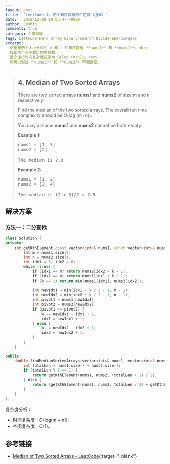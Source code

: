 ```yaml
---
layout: post
title:  "LeetCode 4. 两个有序数组的中位数（困难）"
date:   2019-12-28 10:03:47 +0800
author: Coshin
comments: true
category: 力扣题解
tags: LeetCode Hard Array Binary-Search Divide-and-Conquer
excerpt:
  这里是两个大小分别为 m 和 n 的有序数组 **nums1** 和 **nums2**。<br>
  找出两个有序数组的中位数。
  整个运行时间复杂度应该为 O(log (m+n))。<br>
  你可以假设 **nums1** 和 **nums2** 不都是空。
---
```

> ## 4. Median of Two Sorted Arrays
> 
> There are two sorted arrays **nums1** and **nums2** of size m and n
> respectively.
> 
> Find the median of the two sorted arrays. The overall run time complexity
> should be O(log (m+n)).
> 
> You may assume **nums1** and **nums2** cannot be both empty.
> 
> **Example 1:**
> 
> <pre>
> nums1 = [1, 3]
> nums2 = [2]
> 
> The median is 2.0
> </pre>
> 
> **Example 2:**
> 
> <pre>
> nums1 = [1, 2]
> nums2 = [3, 4]
> 
> The median is (2 + 3)/2 = 2.5
> </pre>

## 解决方案

### 方法一：二分查找

```cpp
class Solution {
private:
    int getKthElement(const vector<int>& nums1, const vector<int>& nums2, int k) {
        int m = nums1.size();
        int n = nums2.size();
        int idx1 = 0, idx2 = 0;
        while (true) {
            if (idx1 == m) return nums2[idx2 + k - 1];
            if (idx2 == n) return nums1[idx1 + k - 1];
            if (k == 1) return min(nums1[idx1], nums2[idx2]);
            
            int newIdx1 = min(idx1 + k / 2 - 1, m - 1);
            int newIdx2 = min(idx2 + k / 2 - 1, n - 1);
            int pivot1 = nums1[newIdx1];
            int pivot2 = nums2[newIdx2];
            if (pivot1 <= pivot2) {
                k -= newIdx1 - idx1 + 1;
                idx1 = newIdx1 + 1;
            } else {
                k -= newIdx2 - idx2 + 1;
                idx2 = newIdx2 + 1;
            }
        }
    }

public:
    double findMedianSortedArrays(vector<int>& nums1, vector<int>& nums2) {
        int totalLen = nums1.size() + nums2.size();
        if (totalLen % 2 == 1) {
            return getKthElement(nums1, nums2, (totalLen + 1) / 2);
        } else {
            return (getKthElement(nums1, nums2, totalLen / 2) + getKthElement(nums1, nums2, totalLen / 2 + 1)) / 2.0;
        }
    }
};
```

复杂度分析：
* 时间复杂度：*O*(log(m + n))。
* 空间复杂度：*O*(1)。

## 参考链接

* [Median of Two Sorted Arrays - LeetCode](https://leetcode.com/problems/median-of-two-sorted-arrays/){:target="_blank"}

